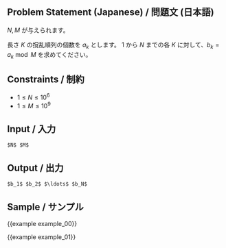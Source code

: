 Problem Statement (Japanese) / 問題文 (日本語)
---------

$N, M$ が与えられます。

長さ $K$ の撹乱順列の個数を $a_k$ とします。
$1$ から $N$ までの各 $K$ に対して、$b_k = a_k \bmod M$ を求めてください。


Constraints / 制約
---------
- $1 \leq N \leq 10^6$
- $1 \leq M \leq 10^9$

Input / 入力
---------

```
$N$ $M$
```

Output / 出力
---------

```
$b_1$ $b_2$ $\ldots$ $b_N$
```

Sample / サンプル
---------

{{example example_00}}

{{example example_01}}
